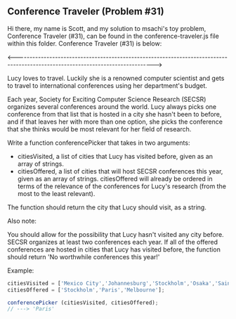 ## Conference Traveler (Problem #31)

Hi there, my name is Scott, and my solution to msachi's toy problem, Conference Traveler (#31), can 
be found in the conference-traveler.js file within this folder. Conference Traveler (#31) is below:

<------------------------------------------------------------------------------------------------------------------------------->

Lucy loves to travel. Luckily she is a renowned computer scientist and gets to travel to international conferences using her department's budget.

Each year, Society for Exciting Computer Science Research (SECSR) organizes several conferences around the world. Lucy always picks one conference from that list that is hosted in a city she hasn't been to before, and if that leaves her with more than one option, she picks the conference that she thinks would be most relevant for her field of research.

Write a function conferencePicker that takes in two arguments:

* citiesVisited, a list of cities that Lucy has visited before, given as an array of strings.
* citiesOffered, a list of cities that will host SECSR conferences this year, given as an array of strings. citiesOffered will already be ordered in terms of the relevance of the conferences for Lucy's research (from the most to the least relevant).

The function should return the city that Lucy should visit, as a string.

Also note:

You should allow for the possibility that Lucy hasn't visited any city before.
SECSR organizes at least two conferences each year.
If all of the offered conferences are hosted in cities that Lucy has visited before, the function should return 'No worthwhile conferences this year!'

Example:

```javascript
citiesVisited = ['Mexico City','Johannesburg','Stockholm','Osaka','Saint Petersburg','London'];
citiesOffered = ['Stockholm','Paris','Melbourne'];

conferencePicker (citiesVisited, citiesOffered);
// ---> 'Paris'
```
